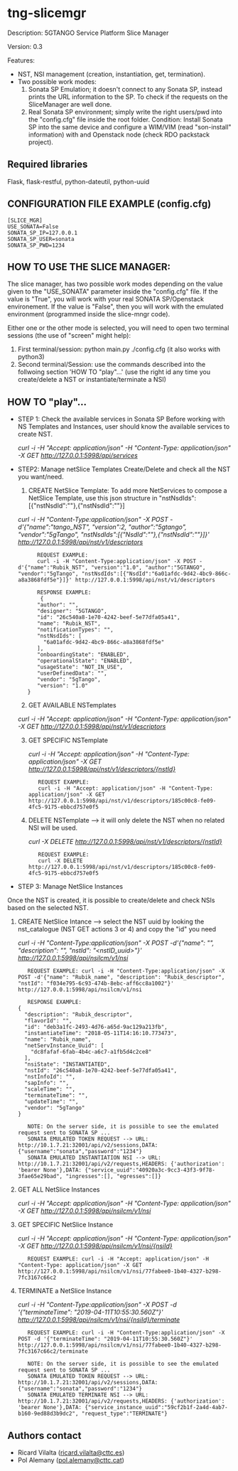 # tng-slicemgr
Description: 5GTANGO Service Platform Slice Manager

Version: 0.3

Features:
- NST, NSI management (creation, instantiation, get, termination).
- Two possible work modes:
  1) Sonata SP Emulation; it doesn't connect to any Sonata SP, instead prints the URL information to the SP. To check if the requests on the SliceManager are well done.
  2) Real Sonata SP environment; simply write the right users/pwd into the "config.cfg" file inside the root folder.
      Condition: Install Sonata SP into the same device and configure a WIM/VIM (read "son-install" information) with and Openstack node (check RDO packstack project). 

## Required libraries
Flask, flask-restful, python-dateutil, python-uuid

## CONFIGURATION FILE EXAMPLE (config.cfg)

    [SLICE_MGR]
    USE_SONATA=False
    SONATA_SP_IP=127.0.0.1    
    SONATA_SP_USER=sonata
    SONATA_SP_PWD=1234

## HOW TO USE THE SLICE MANAGER:
The slice manager, has two possible work modes depending on the value given to the "USE_SONATA" parameter inside the "config.cfg" file. If the value is "True", you will work with your real SONATA SP/Openstack environement. If the value is "False", then you will work with the emulated environment (programmed inside the slice-mngr code).

Either one or the other mode is selected, you will need to open two terminal sessions (the use of "screen" might help):

1) First terminal/session: python main.py ./config.cfg (it also works with python3)
2) Second terminal/Session: use the commands described into the follwoing section 'HOW TO "play"...' (use the right id any time you create/delete a NST or instantiate/terminate a NSI)

## HOW TO "play"...
- STEP 1: Check the available services in Sonata SP
Before working with NS Templates and Instances, user should know the available services to create NST.

   *curl -i -H "Accept: application/json" -H "Content-Type: application/json" -X GET http://127.0.0.1:5998/api/services*

- STEP2: Manage netSlice Templates
Create/Delete and check all the NST you want/need.
	 1) CREATE NetSlice Template: To add more NetServices to compose a NetSlice Template, use this json structure in "nstNsdIds":[{"nstNsdId":"<NSuuid>"},{"nstNsdId":"<NSuuid>"}]

	*curl -i -H "Content-Type:application/json" -X POST -d'{"name":"tango_NST", "version":2, "author":"5gtango", "vendor":"5gTango", "nstNsdIds":[{"NsdId":"<NSuuid>"},{"nstNsdId":"<NSuuid>"}]}' http://127.0.0.1:5998/api/nst/v1/descriptors*

		    REQUEST EXAMPLE:
		    curl -i -H "Content-Type:application/json" -X POST -d'{"name":"Rubik_NST", "version":"1.0", "author":"5GTANGO", "vendor":"5gTango", "nstNsdIds":[{"NsdId":"6a01afdc-9d42-4bc9-866c-a8a3868fdf5e"}]}' http://127.0.0.1:5998/api/nst/v1/descriptors
    
		    RESPONSE EXAMPLE:
		     {
            "author": "",
            "designer": "5GTANGO",
            "id": "26c540a8-1e70-4242-beef-5e77dfa05a41",
            "name": "Rubik_NST",
            "notificationTypes": "",
            "nstNsdIds": [
              "6a01afdc-9d42-4bc9-866c-a8a3868fdf5e"
            ],
            "onboardingState": "ENABLED",
            "operationalState": "ENABLED",
            "usageState": "NOT_IN_USE",
            "userDefinedData": "",
            "vendor": "5gTango",
            "version": "1.0"
         }

  2) GET AVAILABLE NSTemplates
  	
    *curl -i -H "Accept: application/json" -H "Content-Type: application/json" -X GET http://127.0.0.1:5998/api/nst/v1/descriptors*
    
  3) GET SPECIFIC NSTemplate
  
	   *curl -i -H "Accept: application/json" -H "Content-Type: application/json" -X GET http://127.0.0.1:5998/api/nst/v1/descriptors/{nstId}*
    
		    REQUEST EXAMPLE: 
		    curl -i -H "Accept: application/json" -H "Content-Type: application/json" -X GET http://127.0.0.1:5998/api/nst/v1/descriptors/185c00c8-fe09-4fc5-9175-ebbcd757e0f5

  4) DELETE NSTemplate --> it will only delete the NST when no related NSI will be used.
  
		*curl -X DELETE http://127.0.0.1:5998/api/nst/v1/descriptors/{nstId}*
	    
		    REQUEST EXAMPLE:
		    curl -X DELETE http://127.0.0.1:5998/api/nst/v1/descriptors/185c00c8-fe09-4fc5-9175-ebbcd757e0f5

- STEP 3: Manage NetSlice Instances

Once the NST is created, it is possible to create/delete and check NSIs based on the selected NST.

  1) CREATE NetSlice Intance --> select the NST uuid by looking the nst_catalogue (NST GET actions 3 or 4) and copy the "id" you need
  
	  *curl -i -H "Content-Type:application/json" -X POST -d'{"name": "<nsiName>", "description": "<nsiDescription>", "nstId": "<nstID_uuid>"}' http://127.0.0.1:5998/api/nsilcm/v1/nsi*
    
		    REQUEST EXAMPLE: curl -i -H "Content-Type:application/json" -X POST -d'{"name": "Rubik_name", "description": "Rubik_descriptor", "nstId": "f034e795-6c93-474b-8ebc-aff6cc8a1002"}' http://127.0.0.1:5998/api/nsilcm/v1/nsi

		    RESPONSE EXAMPLE:
         {
           "description": "Rubik_descriptor",
           "flavorId": "",
           "id": "deb3a1fc-2493-4d76-a65d-9ac129a213fb",
           "instantiateTime": "2018-05-11T14:16:10.773473",
           "name": "Rubik_name",
           "netServInstance_Uuid": [
             "dc8fafaf-6fab-4b4c-a6c7-a1fb5d4c2ce8"
           ],
           "nsiState": "INSTANTIATED",
           "nstId": "26c540a8-1e70-4242-beef-5e77dfa05a41",
           "nstInfoId": "",
           "sapInfo": "",
           "scaleTime": "",
           "terminateTime": "",
           "updateTime": "",
           "vendor": "5gTango"
         }
			
			NOTE: On the server side, it is possible to see the emulated request sent to SONATA SP ...
			SONATA EMULATED TOKEN REQUEST --> URL: http://10.1.7.21:32001/api/v2/sessions,DATA: {"username":"sonata","password":"1234"}
			SONATA EMULATED INSTANTIATION NSI --> URL: http://10.1.7.21:32001/api/v2/requests,HEADERS: {'authorization': 'bearer None'},DATA: {"service_uuid":"40920a3c-9cc3-43f3-9f78-3fae65e29bad", "ingresses":[], "egresses":[]}

  2) GET ALL NetSlice Instances
  
		*curl -i -H "Accept: application/json" -H "Content-Type: application/json" -X GET http://127.0.0.1:5998/api/nsilcm/v1/nsi*

  3) GET SPECIFIC NetSlice Instance
  
	    *curl -i -H "Accept: application/json" -H "Content-Type: application/json" -X GET http://127.0.0.1:5998/api/nsilcm/v1/nsi/{nsiId}*
    
		    REQUEST EXAMPLE: curl -i -H "Accept: application/json" -H "Content-Type: application/json" -X GET http://127.0.0.1:5998/api/nsilcm/v1/nsi/77fabee0-1b40-4327-b298-7fc3167c66c2

  4) TERMINATE a NetSlice Instance
  
		*curl -i -H "Content-Type:application/json" -X POST -d '{"terminateTime": "2019-04-11T10:55:30.560Z"}' http://127.0.0.1:5998/api/nsilcm/v1/nsi/{nsiId}/terminate*
    
		    REQUEST EXAMPLE: curl -i -H "Content-Type:application/json" -X POST -d '{"terminateTime": "2019-04-11T10:55:30.560Z"}' http://127.0.0.1:5998/api/nsilcm/v1/nsi/77fabee0-1b40-4327-b298-7fc3167c66c2/terminate

		    NOTE: On the server side, it is possible to see the emulated request sent to SONATA SP ...
		    SONATA EMULATED TOKEN REQUEST --> URL: http://10.1.7.21:32001/api/v2/sessions,DATA: {"username":"sonata","password":"1234"}
		    SONATA EMULATED TERMINATE NSI --> URL: http://10.1.7.21:32001/api/v2/requests,HEADERS: {'authorization': 'bearer None'},DATA: {"service_instance_uuid":"59cf2b1f-2a4d-4ab7-b160-9ed88d3b9dc2", "request_type":"TERMINATE"}


## Authors contact
  * Ricard Vilalta (ricard.vilalta@cttc.es)
  * Pol Alemany (pol.alemany@cttc.cat)
